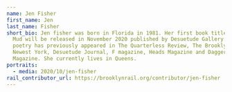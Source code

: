 ```yaml
---
name: Jen Fisher
first_name: Jen
last_name: Fisher
short_bio: Jen fisher was born in Florida in 1981. Her first book titled In the
  Mud will be released in November 2020 published by Desuetude Gallery. Her
  poetry has previously appeared in The Quarterless Review, The Brooklyn Rail,
  Newest York, Desuetude Journal, F magazine, Heads Magazine and Daggers
  Magazine. She currently lives in Queens.
portraits:
  - media: 2020/10/jen-fisher
rail_contributor_url: https://brooklynrail.org/contributor/jen-fisher
---
```


